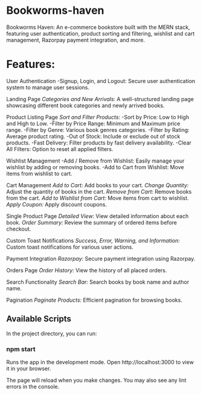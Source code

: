 # Bookworms-haven
Bookworms Haven: An e-commerce bookstore built with the MERN stack, featuring user authentication, product sorting and filtering, wishlist and cart management, Razorpay payment integration, and more. 

# Features:

User Authentication
-Signup, Login, and Logout: Secure user authentication system to manage user sessions.

Landing Page
*Categories and New Arrivals:* A well-structured landing page showcasing different book categories and newly arrived books.

Product Listing Page
*Sort and Filter Products:*
-Sort by Price: Low to High and High to Low.
-Filter by Price Range: Minimum and Maximum price range.
-Filter by Genre: Various book genres categories.
-Filter by Rating: Average product rating.
-Out of Stock: Include or exclude out of stock products.
-Fast Delivery: Filter products by fast delivery availability.
-Clear All Filters: Option to reset all applied filters.

Wishlist Management
-Add / Remove from Wishlist: Easily manage your wishlist by adding or removing books.
-Add to Cart from Wishlist: Move items from wishlist to cart.

Cart Management
*Add to Cart:* Add books to your cart.
*Change Quantity:* Adjust the quantity of books in the cart.
*Remove from Cart:* Remove books from the cart.
*Add to Wishlist from Cart:* Move items from cart to wishlist.
*Apply Coupon:* Apply discount coupons.

Single Product Page
*Detailed View:* View detailed information about each book.
*Order Summary:* Review the summary of ordered items before checkout.

Custom Toast Notifications
*Success, Error, Warning, and Information:* Custom toast notifications for various user actions.

Payment Integration
*Razorpay:* Secure payment integration using Razorpay.

Orders Page
*Order History:* View the history of all placed orders.

Search Functionality
*Search Bar:* Search books by book name and author name.

Pagination
*Paginate Products:* Efficient pagination for browsing books.

## Available Scripts
In the project directory, you can run:

### npm start <br>
Runs the app in the development mode.
Open http://localhost:3000 to view it in your browser.

The page will reload when you make changes.
You may also see any lint errors in the console.
